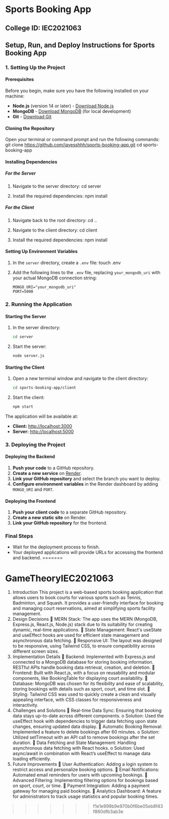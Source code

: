 
# Sports Booking App

## College ID: IEC2021063

## Setup, Run, and Deploy Instructions for Sports Booking App

### 1. Setting Up the Project

#### Prerequisites
Before you begin, make sure you have the following installed on your machine:
- **Node.js** (version 14 or later) - [Download Node.js](https://nodejs.org/)
- **MongoDB** - [Download MongoDB](https://www.mongodb.com/try/download/community) (for local development)
- **Git** - [Download Git](https://git-scm.com/)

#### Cloning the Repository
Open your terminal or command prompt and run the following commands:
git clone https://github.com/javesshhh/sports-booking-app.git
cd sports-booking-app

#### Installing Dependencies
##### For the Server
1. Navigate to the server directory:
   cd server
   
2. Install the required dependencies:
   npm install
   

##### For the Client
1. Navigate back to the root directory:
   cd ..
   
2. Navigate to the client directory:
   cd client
   
3. Install the required dependencies:
   npm install
   

#### Setting Up Environment Variables
1. In the `server` directory, create a `.env` file:
   touch .env
   
2. Add the following lines to the `.env` file, replacing `your_mongodb_uri` with your actual MongoDB connection string:
   ```env
   MONGO_URI="your_mongodb_uri"
   PORT=5000
   ```

### 2. Running the Application

#### Starting the Server
1. In the server directory:
   ```bash
   cd server
   ```
2. Start the server:
   ```bash
   node server.js
   ```

#### Starting the Client
1. Open a new terminal window and navigate to the client directory:
   ```bash
   cd sports-booking-app/client
   ```
2. Start the client:
   ```bash
   npm start
   ```

The application will be available at:
- **Client:** [http://localhost:3000](http://localhost:3000)
- **Server:** [http://localhost:5000](http://localhost:5000)

### 3. Deploying the Project

#### Deploying the Backend
1. **Push your code** to a GitHub repository.
2. **Create a new service** on [Render](https://render.com/).
3. **Link your GitHub repository** and select the branch you want to deploy.
4. **Configure environment variables** in the Render dashboard by adding `MONGO_URI` and `PORT`.

#### Deploying the Frontend
1. **Push your client code** to a separate GitHub repository.
2. **Create a new static site** on Render.
3. **Link your GitHub repository** for the frontend.

### Final Steps
- Wait for the deployment process to finish.
- Your deployed applications will provide URLs for accessing the frontend and backend.
=======
# GameTheoryIEC2021063

1. Introduction 
This project is a web-based sports booking application that allows users to book courts for 
various sports such as Tennis, Badminton, and Squash. It provides a user-friendly interface for 
booking and managing court reservations, aimed at simplifying sports facility management. 
2. Design Decisions 
 MERN Stack: The app uses the MERN (MongoDB, Express.js, React.js, Node.js) stack 
due to its suitability for creating dynamic, real-time applications. 
 State Management: React's useState and useEffect hooks are used for efficient state 
management and asynchronous data fetching. 
 Responsive UI: The layout was designed to be responsive, using Tailwind CSS, to 
ensure compatibility across different screen sizes. 
3. Implementation Details 
 Backend: Implemented with Express.js and connected to a MongoDB database for 
storing booking information. RESTful APIs handle booking data retrieval, creation, and 
deletion. 
 Frontend: Built with React.js, with a focus on reusability and modular components, like 
BookingTable for displaying court availability. 
 Database: MongoDB was chosen for its flexibility and ease of scalability, storing 
bookings with details such as sport, court, and time slot. 
 Styling: Tailwind CSS was used to quickly create a clean and visually appealing 
interface, with CSS classes for responsiveness and interactivity. 
4. Challenges and Solutions 
 Real-time Data Sync: Ensuring that booking data stays up-to-date across different 
components. 
o Solution: Used the useEffect hook with dependencies to trigger data fetching 
upon state changes, ensuring updated data display. 
 Automatic Booking Removal: Implemented a feature to delete bookings after 60 
minutes. 
o Solution: Utilized setTimeout with an API call to remove bookings after the set 
duration. 
 Data Fetching and State Management: Handling asynchronous data fetching with 
React hooks. 
o Solution: Used async/await in combination with React’s useEffect to manage 
data loading efficiently. 
5. Future Improvements 
 User Authentication: Adding a login system to restrict access and personalize booking 
options. 
 Email Notifications: Automated email reminders for users with upcoming bookings. 
 Advanced Filtering: Implementing filtering options for bookings based on sport, court, 
or time. 
 Payment Integration: Adding a payment gateway for managing paid bookings. 
 Analytics Dashboard: A feature for administrators to track usage statistics and popular 
booking times.
>>>>>>> f1e1e999b9e970b0f6be05eb8f43f860dfb3ab3e
